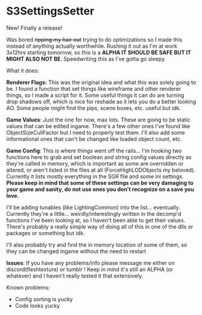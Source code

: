 # S3SettingsSetter
New! Finally a release!

Was bored ~~ripping my hair out~~ trying to do optimizations so I made this instead of anything actually worthwhile. Rushing it out as I'm at work 3x12hrs starting tomorrow, so this is a **ALPHA IT SHOULD BE SAFE BUT IT MIGHT ALSO NOT BE**. Speedwriting this as I've gotta go sleepy.

What it does:

**Renderer Flags:**
This was the original idea and what this was solely going to be. I found a function that set things like wireframe and other renderer things, so I made a script for it.
Some useful things it can do are turning drop shadows off, which is nice for reshade as it lets you do a better looking AO. Some people might find the pips, scene boxes, etc. useful but idk.

**Game Values**:
Just the one for now, max lots. These are going to be static values that can be edited ingame. There's a few other ones I've found like ObjectSizeCullFactor but I need to properly test them. I'll also add some informational ones that can't be changed like loaded object count, etc.

**Game Config**:
This is where things went off the rails...
I'm hooking two functions here to grab and set boolean and string config values directly as they're called in memory, which is important as some are overridden or altered, or aren't listed in the files at all (ForceHighLODObjects my beloved). Currently it lists mostly everything in the SGR file and some ini settings. **Please keep in mind that some of these settings can be very damaging to your game and sanity, do not use ones you don't recognize on a save you love.**

I'll be adding tunables (like LightingCommon) into the list... eventually. Currently they're a little... weirdly/interestingly written in the decomp'd functions I've been looking at, so I haven't been able to get their values. There's probably a really simple way of doing all of this in one of the dlls or packages or something but idk.

I'll also probably try and find the in memory location of some of them, so they can be changed ingame without the need to restart


**Issues**:
If you have any problems/info please message me either on discord(fleshtexture) or tumblr ! Keep in mind it's still an ALPHA (or whatever) and I haven't really tested it that extensively.

Known problems:
- Config sorting is yucky
- Code looks yucky
